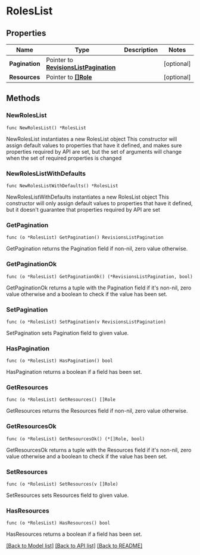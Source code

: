 # RolesList

## Properties

Name | Type | Description | Notes
------------ | ------------- | ------------- | -------------
**Pagination** | Pointer to [**RevisionsListPagination**](RevisionsListPagination.md) |  | [optional] 
**Resources** | Pointer to [**[]Role**](Role.md) |  | [optional] 

## Methods

### NewRolesList

`func NewRolesList() *RolesList`

NewRolesList instantiates a new RolesList object
This constructor will assign default values to properties that have it defined,
and makes sure properties required by API are set, but the set of arguments
will change when the set of required properties is changed

### NewRolesListWithDefaults

`func NewRolesListWithDefaults() *RolesList`

NewRolesListWithDefaults instantiates a new RolesList object
This constructor will only assign default values to properties that have it defined,
but it doesn't guarantee that properties required by API are set

### GetPagination

`func (o *RolesList) GetPagination() RevisionsListPagination`

GetPagination returns the Pagination field if non-nil, zero value otherwise.

### GetPaginationOk

`func (o *RolesList) GetPaginationOk() (*RevisionsListPagination, bool)`

GetPaginationOk returns a tuple with the Pagination field if it's non-nil, zero value otherwise
and a boolean to check if the value has been set.

### SetPagination

`func (o *RolesList) SetPagination(v RevisionsListPagination)`

SetPagination sets Pagination field to given value.

### HasPagination

`func (o *RolesList) HasPagination() bool`

HasPagination returns a boolean if a field has been set.

### GetResources

`func (o *RolesList) GetResources() []Role`

GetResources returns the Resources field if non-nil, zero value otherwise.

### GetResourcesOk

`func (o *RolesList) GetResourcesOk() (*[]Role, bool)`

GetResourcesOk returns a tuple with the Resources field if it's non-nil, zero value otherwise
and a boolean to check if the value has been set.

### SetResources

`func (o *RolesList) SetResources(v []Role)`

SetResources sets Resources field to given value.

### HasResources

`func (o *RolesList) HasResources() bool`

HasResources returns a boolean if a field has been set.


[[Back to Model list]](../README.md#documentation-for-models) [[Back to API list]](../README.md#documentation-for-api-endpoints) [[Back to README]](../README.md)


